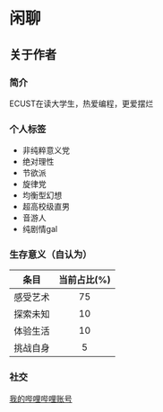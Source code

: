 # 闲聊
## 关于作者
### 简介
ECUST在读大学生，热爱编程，更爱摆烂
### 个人标签
* 非纯粹意义党
* 绝对理性
* 节欲派
* 旋律党
* 均衡型幻想
* 超高校级直男
* 音游人
* 纯剧情gal
### 生存意义（自认为）
|  条目   |  当前占比(%)  |
|  :----:  | :----: |
| 感受艺术  | 75 |
| 探索未知  | 10 |
| 体验生活  | 10 |
| 挑战自身  | 5 |
### 社交
[我的哔哩哔哩账号](https://space.bilibili.com/346365047)
